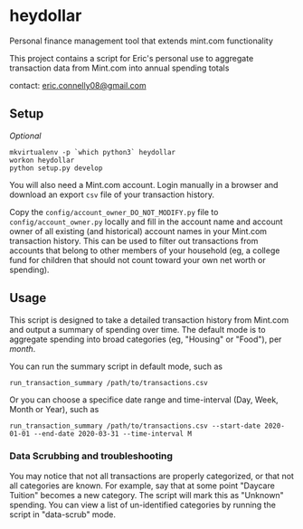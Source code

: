 # heydollar

Personal finance management tool that extends mint.com functionality

This project contains a script for Eric's personal use to aggregate transaction data from Mint.com
into annual spending totals

contact:
eric.connelly08@gmail.com

## Setup
_Optional_
```
mkvirtualenv -p `which python3` heydollar
workon heydollar
python setup.py develop
```

You will also need a Mint.com account. Login manually in a browser and download an export `csv` file of your
transaction history.

Copy the `config/account_owner_DO_NOT_MODIFY.py` file to `config/account_owner.py` locally and fill in the
account name and account owner of all existing (and historical) account names in your Mint.com transaction history.
This can be used to filter out transactions from accounts that belong to other members of your household (eg,
a college fund for children that should not count toward your own net worth or spending).

## Usage
This script is designed to take a detailed transaction history from Mint.com and output a summary of spending over time.
The default mode is to aggregate spending into broad categories (eg, "Housing" or "Food"), per *month*.

You can run the summary script in default mode, such as
```
run_transaction_summary /path/to/transactions.csv
```
Or you can choose a specifice date range and time-interval (Day, Week, Month or Year), such as
```
run_transaction_summary /path/to/transactions.csv --start-date 2020-01-01 --end-date 2020-03-31 --time-interval M
```

### Data Scrubbing and troubleshooting
You may notice that not all transactions are properly categorized, or that not all categories are known.
For example, say that at some point "Daycare Tuition" becomes a new category. The script will mark this as "Unknown"
spending. You can view a list of un-identified categories by running the script in "data-scrub" mode.
